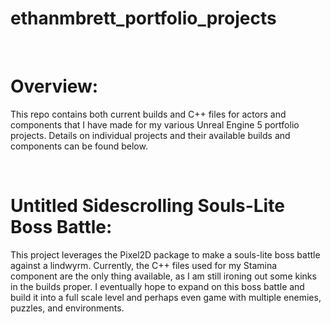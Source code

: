 # ethanmbrett_portfolio_projects

<br>

<h1>Overview:</h1>

This repo contains both current builds and C++ files for actors and components that I have made for my various Unreal Engine 5 portfolio projects.
Details on individual projects and their available builds and components can be found below.

<br>

<h1>Untitled Sidescrolling Souls-Lite Boss Battle:</h1>

This project leverages the Pixel2D package to make a souls-lite boss battle against a lindwyrm. Currently, the C++ files used for my Stamina component are the only thing available, as I am still ironing out some kinks in the builds proper. I eventually hope to expand on this boss battle and build it into a full scale level and perhaps even game with multiple enemies, puzzles, and environments.
